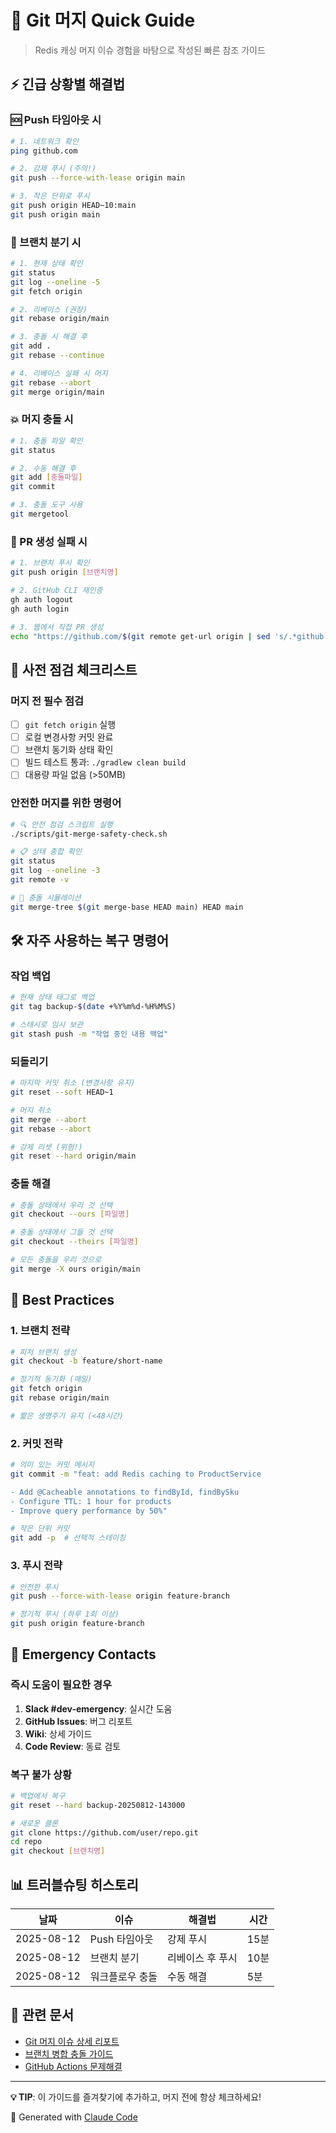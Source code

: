 # 🚀 Git 머지 Quick Guide

> Redis 캐싱 머지 이슈 경험을 바탕으로 작성된 빠른 참조 가이드

## ⚡ 긴급 상황별 해결법

### 🆘 Push 타임아웃 시
```bash
# 1. 네트워크 확인
ping github.com

# 2. 강제 푸시 (주의!)
git push --force-with-lease origin main

# 3. 작은 단위로 푸시
git push origin HEAD~10:main
git push origin main
```

### 🔀 브랜치 분기 시
```bash
# 1. 현재 상태 확인
git status
git log --oneline -5
git fetch origin

# 2. 리베이스 (권장)
git rebase origin/main

# 3. 충돌 시 해결 후
git add .
git rebase --continue

# 4. 리베이스 실패 시 머지
git rebase --abort
git merge origin/main
```

### 💥 머지 충돌 시
```bash
# 1. 충돌 파일 확인
git status

# 2. 수동 해결 후
git add [충돌파일]
git commit

# 3. 충돌 도구 사용
git mergetool
```

### 🚫 PR 생성 실패 시
```bash
# 1. 브랜치 푸시 확인
git push origin [브랜치명]

# 2. GitHub CLI 재인증
gh auth logout
gh auth login

# 3. 웹에서 직접 PR 생성
echo "https://github.com/$(git remote get-url origin | sed 's/.*github.com[:/]//' | sed 's/.git$//')/compare/main...$(git branch --show-current)"
```

## 🔧 사전 점검 체크리스트

### 머지 전 필수 점검
- [ ] `git fetch origin` 실행
- [ ] 로컬 변경사항 커밋 완료
- [ ] 브랜치 동기화 상태 확인
- [ ] 빌드 테스트 통과: `./gradlew clean build`
- [ ] 대용량 파일 없음 (>50MB)

### 안전한 머지를 위한 명령어
```bash
# 🔍 안전 점검 스크립트 실행
./scripts/git-merge-safety-check.sh

# 📋 상태 종합 확인
git status
git log --oneline -3
git remote -v

# 🧪 충돌 시뮬레이션
git merge-tree $(git merge-base HEAD main) HEAD main
```

## 🛠️ 자주 사용하는 복구 명령어

### 작업 백업
```bash
# 현재 상태 태그로 백업
git tag backup-$(date +%Y%m%d-%H%M%S)

# 스태시로 임시 보관
git stash push -m "작업 중인 내용 백업"
```

### 되돌리기
```bash
# 마지막 커밋 취소 (변경사항 유지)
git reset --soft HEAD~1

# 머지 취소
git merge --abort
git rebase --abort

# 강제 리셋 (위험!)
git reset --hard origin/main
```

### 충돌 해결
```bash
# 충돌 상태에서 우리 것 선택
git checkout --ours [파일명]

# 충돌 상태에서 그들 것 선택  
git checkout --theirs [파일명]

# 모든 충돌을 우리 것으로
git merge -X ours origin/main
```

## 🎯 Best Practices

### 1. 브랜치 전략
```bash
# 피처 브랜치 생성
git checkout -b feature/short-name

# 정기적 동기화 (매일)
git fetch origin
git rebase origin/main

# 짧은 생명주기 유지 (<48시간)
```

### 2. 커밋 전략
```bash
# 의미 있는 커밋 메시지
git commit -m "feat: add Redis caching to ProductService

- Add @Cacheable annotations to findById, findBySku
- Configure TTL: 1 hour for products
- Improve query performance by 50%"

# 작은 단위 커밋
git add -p  # 선택적 스테이징
```

### 3. 푸시 전략
```bash
# 안전한 푸시
git push --force-with-lease origin feature-branch

# 정기적 푸시 (하루 1회 이상)
git push origin feature-branch
```

## 🚨 Emergency Contacts

### 즉시 도움이 필요한 경우
1. **Slack #dev-emergency**: 실시간 도움
2. **GitHub Issues**: 버그 리포트
3. **Wiki**: 상세 가이드
4. **Code Review**: 동료 검토

### 복구 불가 상황
```bash
# 백업에서 복구
git reset --hard backup-20250812-143000

# 새로운 클론
git clone https://github.com/user/repo.git
cd repo
git checkout [브랜치명]
```

## 📊 트러블슈팅 히스토리

| 날짜 | 이슈 | 해결법 | 시간 |
|------|------|--------|------|
| 2025-08-12 | Push 타임아웃 | 강제 푸시 | 15분 |
| 2025-08-12 | 브랜치 분기 | 리베이스 후 푸시 | 10분 |
| 2025-08-12 | 워크플로우 충돌 | 수동 해결 | 5분 |

## 🔗 관련 문서

- [Git 머지 이슈 상세 리포트](./GIT_MERGE_ISSUES_REPORT.md)
- [브랜치 병합 충돌 가이드](./BRANCH_MERGE_CONFLICTS.md)
- [GitHub Actions 문제해결](./GITHUB_ACTIONS_TROUBLESHOOTING.md)

---

**💡 TIP**: 이 가이드를 즐겨찾기에 추가하고, 머지 전에 항상 체크하세요!

🤖 Generated with [Claude Code](https://claude.ai/code)